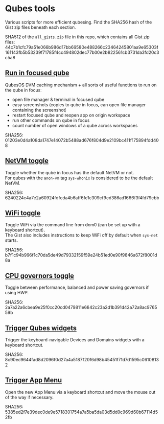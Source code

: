 # Qubes tools

Various scripts for more efficient qubesing.
Find the SHA256 hash of the Gist zip files beneath each section.

SHA512 of the `all_gists.zip` file in this repo, which contains all Gist zip files:
44c7b1cfc79a51e066b986d17bb66580e488266c23464245801aa9e65303f161143fb5b53239f71785f4cc494802dec77b00e2b822561cb3731da3fd20c3c5a8


## [Run in focused qube](https://gist.github.com/UndeadDevel/82e5f61c9a5065ab9fc5d23a74ae5045)
QubesOS DVM caching mechanism + all sorts of useful functions to run on the qube in focus:
  - open file manager & terminal in focused qube
  - easy screenshots (copies to qube in focus, can open file manager containing the screenshot)
  - restart focused qube and reopen app on origin workspace
  - run other commands on qube in focus
  - count number of open windows of a qube across workspaces

SHA256: 01203e0d4a108da1747e14072b5488ad676f804d9e2109bc411f175894fdd408

## [NetVM toggle](https://gist.github.com/UndeadDevel/0a9e238db4fe58055eb8b1a40515f3b6)
Toggle whether the qube in focus has the default NetVM or not.  
For qubes with the `anon-vm` tag `sys-whonix` is considered to be the default NetVM.

SHA256: 6240224c4a7e2a60924fdfcda4b6aff6fe1c309cf9cd386ad1666f3f4fd79cbb

## [WiFi toggle](https://gist.github.com/UndeadDevel/3ffeb19d66eee72c85d9c5a94ea2b60d)
Toggle WiFi via the command line from dom0 (can be set up with a keyboard shortcut).  
The Gist also includes instructions to keep WiFi off by default when `sys-net` starts.

SHA256: b7f1c94b966f1c70da5de49d79332159f59e24b51ed0e90f9846a672f8001d8a

## [CPU governors toggle](https://gist.github.com/UndeadDevel/6847c10f091dd05f4d70f436070daf22)
Toggle between performance, balanced and power saving governors if using HWP.

SHA256: 2a7a22a6cbea9e25f0cc20cd0479811e6842c23a2d1b391d42a72a8ac976559b

## [Trigger Qubes widgets](https://gist.github.com/UndeadDevel/ef7d86118b83ae4bab68243fc38c51f6)
Trigger the keyboard-navigable Devices and Domains widgets with a keyboard shortcut.

SHA256: 8c90ec9644fad8d2096f0d27a4a5187120f6d98b45451f71d7d1595c06108132

## [Trigger App Menu](https://gist.github.com/UndeadDevel/8501e82a534e5daa2ac60e36945167b9)
Open the new App Menu via a keyboard shortcut and move the mouse out of the way if necessary.

SHA256: 5385ed2f7e39dec0de9e5718301754a7a5ba5da03d5dd0c969d60b67114d52fb
